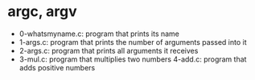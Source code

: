 # argc, argv
* 0-whatsmyname.c: program that prints its name
* 1-args.c: program that prints the number of arguments passed into it
* 2-args.c: program that prints all arguments it receives
* 3-mul.c: program that multiplies two numbers
4-add.c: program that adds positive numbers
